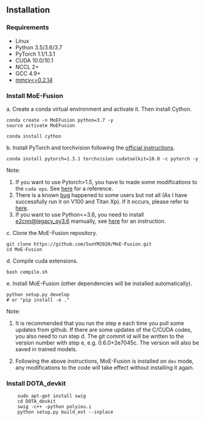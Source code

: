 ## Installation

### Requirements

- Linux
- Python 3.5/3.6/3.7
- PyTorch 1.1/1.3.1
- CUDA 10.0/10.1
- NCCL 2+
- GCC 4.9+
- [mmcv<=0.2.14](https://github.com/open-mmlab/mmcv)


### Install MoE-Fusion

a. Create a conda virtual environment and activate it. Then install Cython.

```shell
conda create -n MoEFusion python=3.7 -y
source activate MoEFusion

conda install cython
```

b. Install PyTorch and torchvision following the [official instructions](https://pytorch.org/).

```
conda install pytorch=1.3.1 torchvision cudatoolkit=10.0 -c pytorch -y
```
Note:
1. If you want to use Pytorch>1.5, you have to made some modifications to the `cuda ops`. See [here](https://github.com/csuhan/ReDet/issues/1) for a reference.
2. There is a known [bug](https://github.com/csuhan/ReDet/issues/4) happened to some users but not all (As I have successfully run it on V100 and Titan Xp). If it occurs, please refer to [here](https://github.com/csuhan/ReDet/issues/4).
3. If you want to use Python<=3.6, you need to install [e2cnn@legacy_py3.6](https://github.com/QUVA-Lab/e2cnn/tree/legacy_py3.6) mamually, see [here](https://github.com/csuhan/ReDet/issues/14) for an instruction.

c. Clone the MoE-Fusion repository.

```shell
git clone https://github.com/SunYM2020/MoE-Fusion.git
cd MoE-Fusion
```

d. Compile cuda extensions.

```shell
bash compile.sh
```

e. Install MoE-Fusion (other dependencies will be installed automatically).

```shell
python setup.py develop
# or "pip install -e ."
```

Note:

1. It is recommended that you run the step e each time you pull some updates from github. If there are some updates of the C/CUDA codes, you also need to run step d.
The git commit id will be written to the version number with step e, e.g. 0.6.0+2e7045c. The version will also be saved in trained models.

2. Following the above instructions, MoE-Fusion is installed on `dev` mode, any modifications to the code will take effect without installing it again.

### Install DOTA_devkit
```
    sudo apt-get install swig
    cd DOTA_devkit
    swig -c++ -python polyiou.i
    python setup.py build_ext --inplace
```

